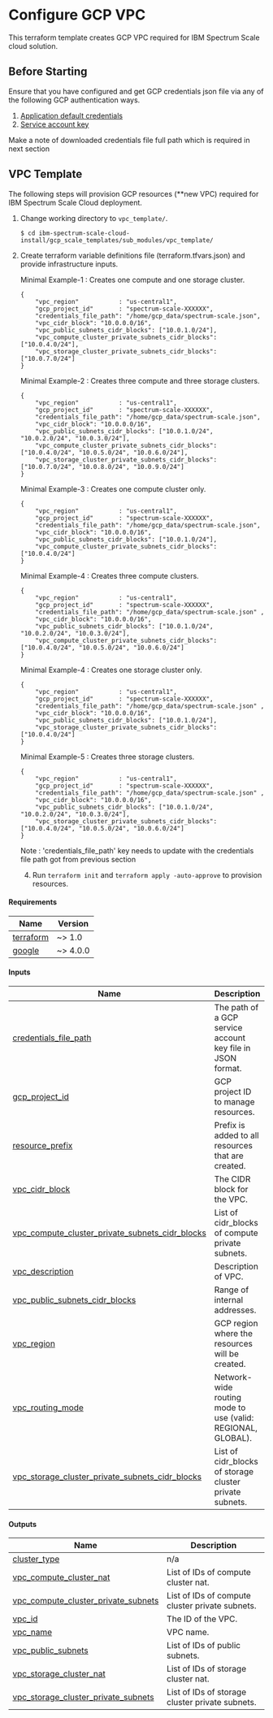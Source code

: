 # Configure GCP VPC
This terraform template creates GCP VPC required for IBM Spectrum Scale cloud solution.

## Before Starting

Ensure that you have configured and  get GCP credentials json file via any of the following GCP authentication ways.
1.	[Application default credentials](https://cloud.google.com/docs/authentication/application-default-credentials#personal)
2.	[Service account key](https://cloud.google.com/iam/docs/creating-managing-service-account-keys#creating)

Make a note of downloaded credentials file full path which is required in next section

## VPC Template

The following steps will provision GCP resources (**new VPC) required for
IBM Spectrum Scale Cloud deployment.

1. Change working directory to `vpc_template/`.

    ```
    $ cd ibm-spectrum-scale-cloud-install/gcp_scale_templates/sub_modules/vpc_template/
    ```

2. Create terraform variable definitions file (terraform.tfvars.json) and provide infrastructure inputs.

    Minimal Example-1 : Creates one compute and one storage cluster.

    ```
    {
        "vpc_region"           : "us-central1",
        "gcp_project_id"       : "spectrum-scale-XXXXXX",
        "credentials_file_path": "/home/gcp_data/spectrum-scale.json",
        "vpc_cidr_block": "10.0.0.0/16",
        "vpc_public_subnets_cidr_blocks": ["10.0.1.0/24"],
        "vpc_compute_cluster_private_subnets_cidr_blocks": ["10.0.4.0/24"],
        "vpc_storage_cluster_private_subnets_cidr_blocks": ["10.0.7.0/24"]
    }
    ```

    Minimal Example-2 : Creates three compute and three storage clusters.

    ```
    {
        "vpc_region"           : "us-central1",
        "gcp_project_id"       : "spectrum-scale-XXXXXX",
        "credentials_file_path": "/home/gcp_data/spectrum-scale.json",
        "vpc_cidr_block": "10.0.0.0/16",
        "vpc_public_subnets_cidr_blocks": ["10.0.1.0/24", "10.0.2.0/24", "10.0.3.0/24"],
        "vpc_compute_cluster_private_subnets_cidr_blocks": ["10.0.4.0/24", "10.0.5.0/24", "10.0.6.0/24"],
        "vpc_storage_cluster_private_subnets_cidr_blocks": ["10.0.7.0/24", "10.0.8.0/24", "10.0.9.0/24"]
    }
    ```

    Minimal Example-3 : Creates one compute cluster only.

    ```
    {
        "vpc_region"           : "us-central1",
        "gcp_project_id"       : "spectrum-scale-XXXXXX",
        "credentials_file_path": "/home/gcp_data/spectrum-scale.json",
        "vpc_cidr_block": "10.0.0.0/16",
        "vpc_public_subnets_cidr_blocks": ["10.0.1.0/24"],
        "vpc_compute_cluster_private_subnets_cidr_blocks": ["10.0.4.0/24"]
    }
    ```

    Minimal Example-4 : Creates three compute clusters.

    ```
    {
        "vpc_region"           : "us-central1",
        "gcp_project_id"       : "spectrum-scale-XXXXXX",
        "credentials_file_path": "/home/gcp_data/spectrum-scale.json" ,
        "vpc_cidr_block": "10.0.0.0/16",
        "vpc_public_subnets_cidr_blocks": ["10.0.1.0/24", "10.0.2.0/24", "10.0.3.0/24"],
        "vpc_compute_cluster_private_subnets_cidr_blocks": ["10.0.4.0/24", "10.0.5.0/24", "10.0.6.0/24"]
    }
    ```
    
    Minimal Example-4 : Creates one storage cluster only.

    ```
    {
        "vpc_region"           : "us-central1",
        "gcp_project_id"       : "spectrum-scale-XXXXXX",
        "credentials_file_path": "/home/gcp_data/spectrum-scale.json" ,
        "vpc_cidr_block": "10.0.0.0/16",
        "vpc_public_subnets_cidr_blocks": ["10.0.1.0/24"],
        "vpc_storage_cluster_private_subnets_cidr_blocks": ["10.0.4.0/24"]
    }
    ```

    Minimal Example-5 : Creates three storage clusters.

    ```
    {
        "vpc_region"           : "us-central1",
        "gcp_project_id"       : "spectrum-scale-XXXXXX",
        "credentials_file_path": "/home/gcp_data/spectrum-scale.json" ,
        "vpc_cidr_block": "10.0.0.0/16",
        "vpc_public_subnets_cidr_blocks": ["10.0.1.0/24", "10.0.2.0/24", "10.0.3.0/24"],
        "vpc_storage_cluster_private_subnets_cidr_blocks": ["10.0.4.0/24", "10.0.5.0/24", "10.0.6.0/24"]
    }
    ```

    Note : 'credentials_file_path' key needs to update with the credentials file path got from previous section

    4. Run `terraform init` and `terraform apply -auto-approve` to provision resources.

<!-- BEGIN_TF_DOCS -->
#### Requirements

| Name | Version |
|------|---------|
| <a name="requirement_terraform"></a> [terraform](#requirement_terraform) | ~> 1.0 |
| <a name="requirement_google"></a> [google](#requirement_google) | ~> 4.0.0 |

#### Inputs

| Name | Description | Type |
|------|-------------|------|
| <a name="input_credentials_file_path"></a> [credentials_file_path](#input_credentials_file_path) | The path of a GCP service account key file in JSON format. | `string` |
| <a name="input_gcp_project_id"></a> [gcp_project_id](#input_gcp_project_id) | GCP project ID to manage resources. | `string` |
| <a name="input_resource_prefix"></a> [resource_prefix](#input_resource_prefix) | Prefix is added to all resources that are created. | `string` |
| <a name="input_vpc_cidr_block"></a> [vpc_cidr_block](#input_vpc_cidr_block) | The CIDR block for the VPC. | `string` |
| <a name="input_vpc_compute_cluster_private_subnets_cidr_blocks"></a> [vpc_compute_cluster_private_subnets_cidr_blocks](#input_vpc_compute_cluster_private_subnets_cidr_blocks) | List of cidr_blocks of compute private subnets. | `list(string)` |
| <a name="input_vpc_description"></a> [vpc_description](#input_vpc_description) | Description of VPC. | `string` |
| <a name="input_vpc_public_subnets_cidr_blocks"></a> [vpc_public_subnets_cidr_blocks](#input_vpc_public_subnets_cidr_blocks) | Range of internal addresses. | `list(string)` |
| <a name="input_vpc_region"></a> [vpc_region](#input_vpc_region) | GCP region where the resources will be created. | `string` |
| <a name="input_vpc_routing_mode"></a> [vpc_routing_mode](#input_vpc_routing_mode) | Network-wide routing mode to use (valid: REGIONAL, GLOBAL). | `string` |
| <a name="input_vpc_storage_cluster_private_subnets_cidr_blocks"></a> [vpc_storage_cluster_private_subnets_cidr_blocks](#input_vpc_storage_cluster_private_subnets_cidr_blocks) | List of cidr_blocks of storage cluster private subnets. | `list(string)` |

#### Outputs

| Name | Description |
|------|-------------|
| <a name="output_cluster_type"></a> [cluster_type](#output_cluster_type) | n/a |
| <a name="output_vpc_compute_cluster_nat"></a> [vpc_compute_cluster_nat](#output_vpc_compute_cluster_nat) | List of IDs of compute cluster nat. |
| <a name="output_vpc_compute_cluster_private_subnets"></a> [vpc_compute_cluster_private_subnets](#output_vpc_compute_cluster_private_subnets) | List of IDs of compute cluster private subnets. |
| <a name="output_vpc_id"></a> [vpc_id](#output_vpc_id) | The ID of the VPC. |
| <a name="output_vpc_name"></a> [vpc_name](#output_vpc_name) | VPC name. |
| <a name="output_vpc_public_subnets"></a> [vpc_public_subnets](#output_vpc_public_subnets) | List of IDs of public subnets. |
| <a name="output_vpc_storage_cluster_nat"></a> [vpc_storage_cluster_nat](#output_vpc_storage_cluster_nat) | List of IDs of storage cluster nat. |
| <a name="output_vpc_storage_cluster_private_subnets"></a> [vpc_storage_cluster_private_subnets](#output_vpc_storage_cluster_private_subnets) | List of IDs of storage cluster private subnets. |
<!-- END_TF_DOCS -->
